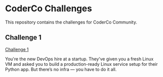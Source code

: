 # CoderCo Challenges

This repository contains the challenges for CoderCo Community.

## Challenge 1

[Challenge 1](./challenge1/README.md)

You're the new DevOps hire at a startup. They've given you a fresh Linux VM and asked you to build a production-ready Linux service setup for their Python app. But there’s no infra — you have to do it all.

